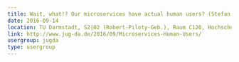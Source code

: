 ```yaml
---
title: Wait, what!? Our microservices have actual human users? (Stefan Tilkov)
date: 2016-09-14
location: TU Darmstadt, S2|02 (Robert-Piloty-Geb.), Raum C120, Hochschulstr. 10, 64289 Darmstadt
link: http://www.jug-da.de/2016/09/Microservices-Human-Users/
usergroup: jugda
type: usergroup
---
```

